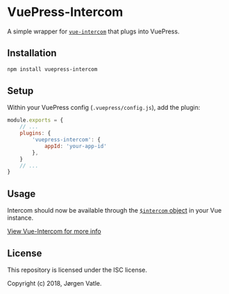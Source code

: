 # VuePress-Intercom
A simple wrapper for [`vue-intercom`](https://www.npmjs.com/package/vue-intercom) that plugs into VuePress.

## Installation  
```bash
npm install vuepress-intercom
```

## Setup
Within your VuePress config (`.vuepress/config.js`), add the plugin:
```js
module.exports = {
    // ...
    plugins: {
        'vuepress-intercom': {
            appId: 'your-app-id'
        },
    }
    // ...
}
```

## Usage
Intercom should now be available through the [`$intercom` object](https://www.npmjs.com/package/vue-intercom#usage)
in your Vue instance.

[View Vue-Intercom for more info](https://www.npmjs.com/package/vue-intercom#usage)

## License
This repository is licensed under the ISC license.

Copyright (c) 2018, Jørgen Vatle.